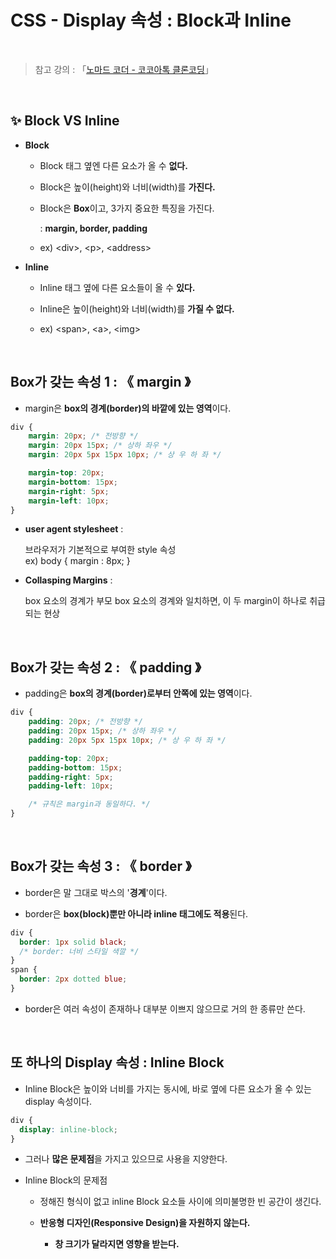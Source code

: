 # CSS - Display 속성 : Block과 Inline

<br/>

>  참고 강의 : 「<a href="https://nomadcoders.co/kokoa-clone" target="_blank">노마드 코더 - 코코아톡 클론코딩</a>」

<br/>

## ✨ Block VS Inline

* <strong>Block</strong>

  * Block 태그 옆엔 다른 요소가 올 수 <strong>없다.</strong>  

  * Block은 높이(height)와 너비(width)를 <strong>가진다.</strong>  

  * Block은 <strong>Box</strong>이고, 3가지 중요한 특징을 가진다.  

    :   <strong>margin, border, padding</strong>  

  *  ex) \<div>, \<p>, \<address>
  
* <strong>Inline</strong>

  * Inline 태그 옆에 다른 요소들이 올 수 <strong>있다.</strong>   

  * Inline은 높이(height)와 너비(width)를 <strong>가질 수 없다.</strong>  

  * ex) \<span>, \<a>, \<img>

<br/>

## Box가 갖는 속성 1 : 《 margin 》

* margin은 <strong>box의 경계(border)의 바깥에 있는 영역</strong>이다.

```css
div {
    margin: 20px; /* 전방향 */
    margin: 20px 15px; /* 상하 좌우 */
    margin: 20px 5px 15px 10px; /* 상 우 하 좌 */

    margin-top: 20px;
    margin-bottom: 15px;
    margin-right: 5px;
    margin-left: 10px;
}
```

* <strong>user agent stylesheet</strong> :  

  브라우저가 기본적으로 부여한 style 속성  
  ex) body { margin : 8px; }

* <strong>Collasping Margins</strong> :  

  box 요소의 경계가 부모 box 요소의 경계와 일치하면, 이 두 margin이 하나로 취급되는 현상

<br/>

## Box가 갖는 속성 2 : 《 padding 》

* padding은 <strong>box의 경계(border)로부터 안쪽에 있는 영역</strong>이다.

```css
div {
    padding: 20px; /* 전방향 */
    padding: 20px 15px; /* 상하 좌우 */
    padding: 20px 5px 15px 10px; /* 상 우 하 좌 */

    padding-top: 20px;
    padding-bottom: 15px;
    padding-right: 5px;
    padding-left: 10px;

    /* 규칙은 margin과 동일하다. */
}
```

<br/>

## Box가 갖는 속성 3 : 《 border 》

* border은 말 그대로 박스의 '<strong>경계</strong>'이다.

* border은 <strong>box(block)뿐만 아니라 inline 태그에도 적용</strong>된다.

```css
div {
  border: 1px solid black;
  /* border: 너비 스타일 색깔 */
}
span {
  border: 2px dotted blue;
}
```

* border은 여러 속성이 존재하나 대부분 이쁘지 않으므로 거의 한 종류만 쓴다.

<br/>

## 또 하나의 Display 속성 : Inline Block

* Inline Block은 높이와 너비를 가지는 동시에, 바로 옆에 다른 요소가 올 수 있는 display 속성이다.
```css
div {
  display: inline-block;
}
```

* 그러나 <strong>많은 문제점</strong>을 가지고 있으므로 사용을 지양한다.

* Inline Block의 문제점

  * 정해진 형식이 없고 inline Block 요소들 사이에 의미불명한 빈 공간이 생긴다.

  * <strong>반응형 디자인(Responsive Design)을 자원하지 않는다.

    * 창 크기가 달라지면 영향을 받는다.</strong>